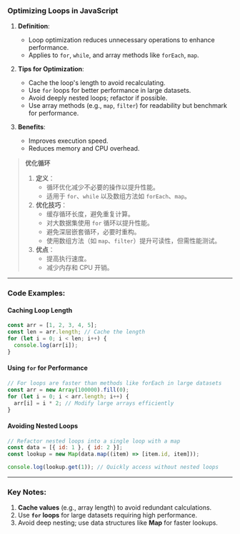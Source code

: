 ### Optimizing Loops in JavaScript

<audio src="C:\Users\10691\Downloads\1.  Definition. (4).mp3"></audio>

1. **Definition**:  
   - Loop optimization reduces unnecessary operations to enhance performance.  
   - Applies to `for`, `while`, and array methods like `forEach`, `map`.

2. **Tips for Optimization**:  
   - Cache the loop's length to avoid recalculating.  
   - Use `for` loops for better performance in large datasets.  
   - Avoid deeply nested loops; refactor if possible.  
   - Use array methods (e.g., `map`, `filter`) for readability but benchmark for performance.

3. **Benefits**:  
   - Improves execution speed.  
   - Reduces memory and CPU overhead.

> **优化循环**  
>
> <audio src="C:\Users\10691\Downloads\定义：  循环优化减少不必要的.mp3"></audio>
>
> 1. **定义**：  
>    - 循环优化减少不必要的操作以提升性能。  
>    - 适用于 `for`、`while` 以及数组方法如 `forEach`、`map`。  
> 2. **优化技巧**：  
>    - 缓存循环长度，避免重复计算。  
>    - 对大数据集使用 `for` 循环以提升性能。  
>    - 避免深层嵌套循环，必要时重构。  
>    - 使用数组方法（如 `map`、`filter`）提升可读性，但需性能测试。  
> 3. **优点**：  
>    - 提高执行速度。  
>    - 减少内存和 CPU 开销。

---

### Code Examples:

#### **Caching Loop Length**
```javascript
const arr = [1, 2, 3, 4, 5];
const len = arr.length; // Cache the length
for (let i = 0; i < len; i++) {
  console.log(arr[i]);
}
```

#### **Using `for` for Performance**
```javascript
// For loops are faster than methods like forEach in large datasets
const arr = new Array(100000).fill(0);
for (let i = 0; i < arr.length; i++) {
  arr[i] = i * 2; // Modify large arrays efficiently
}
```

#### **Avoiding Nested Loops**
```javascript
// Refactor nested loops into a single loop with a map
const data = [{ id: 1 }, { id: 2 }];
const lookup = new Map(data.map((item) => [item.id, item]));

console.log(lookup.get(1)); // Quickly access without nested loops
```

---

### Key Notes:
1. **Cache values** (e.g., array length) to avoid redundant calculations.  
2. Use **`for` loops** for large datasets requiring high performance.  
3. Avoid deep nesting; use data structures like **Map** for faster lookups.
